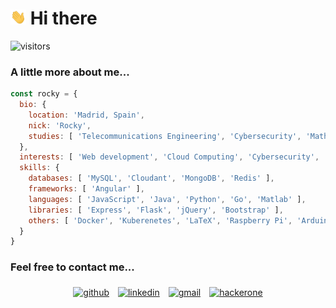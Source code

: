 # <img src="https://raw.githubusercontent.com/ABSphreak/ABSphreak/master/gifs/Hi.gif" width="25px"> Hi there

![visitors](https://visitor-badge.glitch.me/badge?page_id=7Rocky/7Rocky)

### A little more about me...

```js
const rocky = {
  bio: {
    location: 'Madrid, Spain',
    nick: 'Rocky',
    studies: [ 'Telecommunications Engineering', 'Cybersecurity', 'Mathematics' ]
  },
  interests: [ 'Web development', 'Cloud Computing', 'Cybersecurity', 'CTF' ],
  skills: {
    databases: [ 'MySQL', 'Cloudant', 'MongoDB', 'Redis' ],
    frameworks: [ 'Angular' ],
    languages: [ 'JavaScript', 'Java', 'Python', 'Go', 'Matlab' ],
    libraries: [ 'Express', 'Flask', 'jQuery', 'Bootstrap' ],
    others: [ 'Docker', 'Kuberenetes', 'LaTeX', 'Raspberry Pi', 'Arduino' ]
  }
}
```

### Feel free to contact me...

<p align="center">
	<a href="https://github.com/7Rocky"><img alt="github" width="10%" style="padding:5px" src="https://img.icons8.com/clouds/100/000000/github.png"/></a>
	<a href="https://www.linkedin.com/in/roberto-gesteira-minarro/"><img alt="linkedin" width="10%" style="padding:5px" src="https://img.icons8.com/clouds/100/000000/linkedin.png"/></a>
	<!--<a href="https://www.hackerone/7rocky?type=user"><img alt="hackerone" width="10%" style="padding:5px" src="https://www.hackerone.com/sites/default/files/2017-06/HackerOne%20-%20short.png"/></a>-->
	<!--<a href="mailto:rockygitt@gmail.com"><img alt="gmail" width="10%" style="padding:5px" src="https://www.google.com/gmail/about/static/images/logo-gmail.png"/></a>-->
  <a href="mailto:rockygitt@gmail.com"><img alt="gmail" width="10%" style="padding:5px" src="https://img.icons8.com/clouds/100/000000/gmail.png"/></a>
  <a href="https://www.hackerone/7rocky?type=user"><img alt="hackerone" width="10%" style="padding:5px" src="https://img.icons8.com/clouds/344/hacking.png"/></a>
</p>
